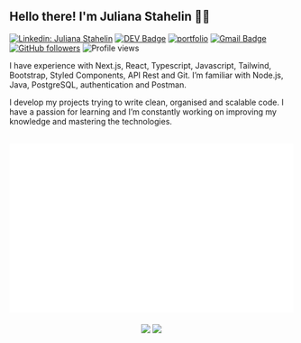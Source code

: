 ## Hello there! I'm Juliana Stahelin 👩‍💻

[![Linkedin: Juliana Stahelin](https://img.shields.io/badge/-LinkedIn-blue?style=flat-square&logo=Linkedin&logoColor=white&link=https://www.linkedin.com/in/julianastahelin/)](https://www.linkedin.com/in/julianastahelin/)
[![DEV Badge](https://img.shields.io/badge/-Blog-0A0A0A?style=flat&logo=dev.to&logoColor=white)](https://dev.to/julianastahelin)
[![portfolio](https://img.shields.io/badge/Portfolio-2f5e55.svg?&style=flat-square&logo=Google-Chrome&logoColor=white&link=https://julianastahelin.vercel.app/)](https://julianastahelin.vercel.app/)
[![Gmail Badge](https://img.shields.io/badge/-julianastahelin@gmail.com-c14438?style=flat-square&logo=Gmail&logoColor=white&link=mailto:julianastahelin@gmail.com)](mailto:julianastahelin@gmail.com)
[![GitHub followers](https://img.shields.io/github/followers/julianastahelin?label=Follow&style=social)](https://github.com/julianastahelin/?tab=follow)
![Profile views](https://komarev.com/ghpvc/?username=julianastahelin&label=Profile%20views&color=dd6387&style=flat) 

I have experience with Next.js, React, Typescript, Javascript, Tailwind, Bootstrap, Styled Components, API Rest and Git. I’m familiar with Node.js, Java, PostgreSQL, authentication and Postman.

I develop my projects trying to write clean, organised and scalable code.
I have a passion for learning and I’m constantly working on improving my knowledge and mastering the technologies.

<div align="center">
	<br>
	<a href="https://github.com/julianastahelin/julianastahelin/blame/main/technologies.svg">
		<img src="technologies.svg" width="800" height="300" alt="Click to see the source">
	</a>
	<br>
</div>

<br />

<div align="center">
   <img height="180em" src="https://github-readme-stats-git-masterrstaa-rickstaa.vercel.app/api?username=julianastahelin&theme=dracula">
   <img height="180em" src="https://github-readme-stats.vercel.app/api/top-langs/?username=julianastahelin&theme=dracula">
</div>
<br />

